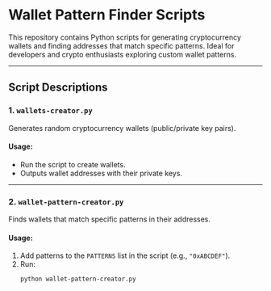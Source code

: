 # Wallet Pattern Finder Scripts

This repository contains Python scripts for generating cryptocurrency wallets and finding addresses that match specific patterns. Ideal for developers and crypto enthusiasts exploring custom wallet patterns.

---

## Script Descriptions

### 1. `wallets-creator.py`
Generates random cryptocurrency wallets (public/private key pairs).

#### Usage:
- Run the script to create wallets.
- Outputs wallet addresses with their private keys.

---

### 2. `wallet-pattern-creator.py`
Finds wallets that match specific patterns in their addresses.

#### Usage:
1. Add patterns to the `PATTERNS` list in the script (e.g., `"0xABCDEF"`).
2. Run:
   ```bash
   python wallet-pattern-creator.py
